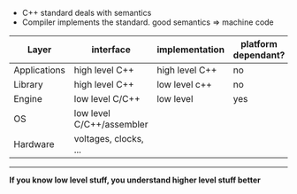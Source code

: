 - C++ standard deals with semantics
- Compiler implements the standard. good semantics => machine code

| Layer        | interface                 | implementation | platform dependant? |
| ------------ | ------------------------- | -------------- | ------------------- |
| Applications | high level C++            | high level C++ | no                  |
| Library      | high level C++            | low level c++  | no                  |
| Engine       | low level C/C++           | low level      | yes                 |
| OS           | low level C/C++/assembler |                |                     |
| Hardware     | voltages, clocks, ...     |                |                     |

---
**If you know low level stuff, you understand higher level stuff better**